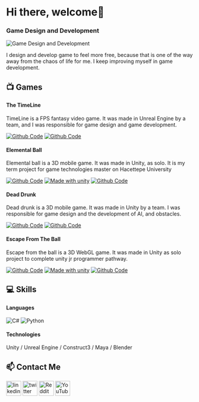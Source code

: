 # Hi there, welcome👋

### Game Design and Development
![Game Design and Development](https://media-exp1.licdn.com/dms/image/C4D16AQHLDv8NonbW3g/profile-displaybackgroundimage-shrink_200_800/0/1642071703687?e=1647475200&v=beta&t=5epG7H2K5B85VrKzMxa6FtudpmRZfTXjWUFQhWrWmsw)

I design and develop game to feel more free, because that is one of the way away from the chaos of life for me. 
I keep improving myself in game development.

## 📺 Games
#### The TimeLine
TimeLine is a FPS fantasy video game. It was made in Unreal Engine by a team, and I was responsible for game design and game development.

[![Github Code](https://img.shields.io/badge/Watch-Trailer-red)](https://www.youtube.com/watch?v=me1qx8ky4zE&list=PL5zLTlaCwnmJP1VXD-uPDukaGBwvBMQZL&index=19)
[![Github Code](https://img.shields.io/badge/Watch-Gameplay-red)](https://www.youtube.com/watch?v=me1qx8ky4zE&list=PL5zLTlaCwnmJP1VXD-uPDukaGBwvBMQZL&index=19)
#### Elemental Ball
Elemental ball is a 3D mobile game. It was made in Unity, as solo. It is my term project for game technologies master on  Hacettepe University

[![Github Code](https://img.shields.io/badge/See-Code-blue)](https://github.com/omertekeli/OOP_theory) [![Made with unity](https://img.shields.io/badge/Play-Game-green)](https://play.unity.com/mg/other/unitygamespublished) [![Github Code](https://img.shields.io/badge/Watch-Trailer-red)](https://www.linkedin.com/posts/omertekeli_unity3d-gamedevelopment-ugcPost-6850471164414832640-wp1b)
#### Dead Drunk
Dead drunk is a 3D mobile game. It was made in Unity by a team. I was responsible for game design and the development of AI, and obstacles.

[![Github Code](https://img.shields.io/badge/See-Code-blue)](https://github.com/omertekeli/OOP_theory) [![Github Code](https://img.shields.io/badge/Watch-Trailer-red)](https://www.linkedin.com/posts/omertekeli_unity3d-gamedevelopment-ugcPost-6850471164414832640-wp1b)
#### Escape From The Ball
Escape from the ball is a 3D WebGL game. It was made in Unity as solo project to complete unity jr programmer pathway.

[![Github Code](https://img.shields.io/badge/See-Code-blue)](https://github.com/omertekeli/OOP_theory) [![Made with unity](https://img.shields.io/badge/Play-Game-green)](https://play.unity.com/mg/other/unitygamespublished) [![Github Code](https://img.shields.io/badge/Watch-Gameplay-red)](https://www.linkedin.com/posts/omertekeli_unity3d-gamedevelopment-ugcPost-6850471164414832640-wp1b)

## 💻 Skills

#### Languages 
<img alt="C#" src="https://custom-icon-badges.herokuapp.com/badge/C%23-68217A.svg?logo=cs2&logoColor=white"> <img alt="Python" src="https://img.shields.io/badge/Python-14354C.svg?logo=python&logoColor=white">

#### Technologies
Unity / Unreal Engine / Construct3 / Maya / Blender





## 📫 Contact Me
[<img src='https://cdn.jsdelivr.net/npm/simple-icons@3.0.1/icons/linkedin.svg' alt='linkedin' height='40'>](https://www.linkedin.com/in/omertekeli/) [<img src='https://cdn.jsdelivr.net/npm/simple-icons@3.0.1/icons/twitter.svg' alt='twitter' height='40'>](https://twitter.com/_omertekeli) [<img src='https://cdn.jsdelivr.net/npm/simple-icons@3.0.1/icons/reddit.svg' alt='Reddit' height='40'>](https://www.reddit.com/user/omertekeli) [<img src='https://cdn.jsdelivr.net/npm/simple-icons@3.0.1/icons/youtube.svg' alt='YouTube' height='40'>](https://youtube.com/channel/UCCbr3f0EWfbGMmAD3a1OM0A) 
 


<!--
**omertekeli/omertekeli** is a ✨ _special_ ✨ repository because its `README.md` (this file) appears on your GitHub profile.

Here are some ideas to get you started:

- 🔭 I’m currently working on ...
- 🌱 I’m currently learning ...
- 👯 I’m looking to collaborate on ...
- 🤔 I’m looking for help with ...
- 💬 Ask me about ...
- 📫 How to reach me: ...
- 😄 Pronouns: ...
- ⚡ Fun fact: ...
https://img.shields.io/badge/LET-PLAY-green
[![Made with unity](https://img.shields.io/badge/Made%20with-Unity-57b9d3.svg?style=flat&logo=unity)](https://play.unity.com/mg/other/unitygamespublished)
[![Made with unity](https://img.shields.io/badge/Play-Game-green)](https://play.unity.com/mg/other/unitygamespublished)
Github Icon
[<img src='https://cdn.jsdelivr.net/npm/simple-icons@3.0.1/icons/github.svg' alt='github' height='40'>](https://github.com/omertekeli/OOP_theory)
[![Github Code](https://img.shields.io/badge/See-Code-blue)](https://github.com/omertekeli/OOP_theory)
[![Github Code](https://img.shields.io/badge/Watch-Trailer-red)](https://www.youtube.com/watch?v=me1qx8ky4zE&list=PL5zLTlaCwnmJP1VXD-uPDukaGBwvBMQZL&index=19)
YOUTUBE VİDEO
<a href="https://www.youtube.com/watch?v=me1qx8ky4zE&list=PL5zLTlaCwnmJP1VXD-uPDukaGBwvBMQZL&index=19"><img width="32px" alt="Youtube" title="Youtube" src="https://i.imgur.com/qiXu7b2.png"/></a>
-->
